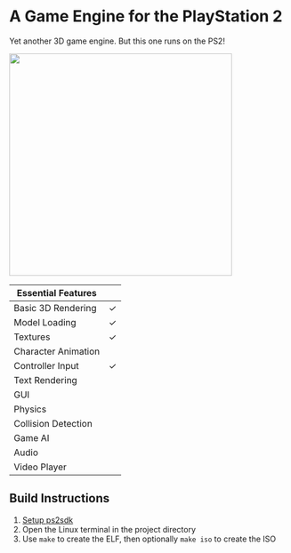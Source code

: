 # A Game Engine for the PlayStation 2

Yet another 3D game engine. But this one runs on the PS2!

<img src="https://media.discordapp.net/attachments/684797216229294101/1333280276780023829/image.png?ex=67985185&is=67970005&hm=7c90b25d22b819f9b06ce398f31f6a7e88fb0f255ed74be779333906c95e207b&=&format=webp&quality=lossless" width=400>

| Essential Features |  |
|-------------------------------------------------------------|--|
| Basic 3D Rendering | ✓ |
| Model Loading | ✓ |
| Textures | ✓ |
| Character Animation | |
| Controller Input | ✓ |
| Text Rendering | |
| GUI | |
| Physics | |
| Collision Detection | |
| Game AI | |
| Audio | |
| Video Player | |

Build Instructions
---
1. [Setup ps2sdk](https://github.com/ps2dev/ps2dev)
2. Open the Linux terminal in the project directory
3. Use `make` to create the ELF, then optionally `make iso` to create the ISO

